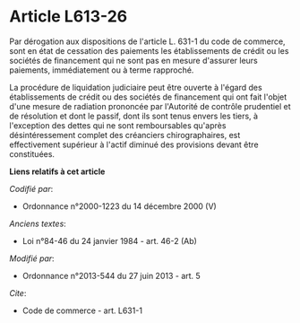 # Article L613-26

Par dérogation aux dispositions de l'article L. 631-1 du code de commerce, sont en état de cessation des paiements les
établissements de crédit ou les sociétés de financement qui ne sont pas en mesure d'assurer leurs paiements, immédiatement ou
à terme rapproché. 

La procédure de liquidation judiciaire peut être ouverte à l'égard des établissements de crédit ou des sociétés de
financement qui ont fait l'objet d'une mesure de radiation prononcée par l'Autorité de contrôle prudentiel et de résolution
et dont le passif, dont ils sont tenus envers les tiers, à l'exception des dettes qui ne sont remboursables qu'après
désintéressement complet des créanciers chirographaires, est effectivement supérieur à l'actif diminué des provisions devant
être constituées.

**Liens relatifs à cet article**

_Codifié par_:

  - Ordonnance n°2000-1223 du 14 décembre 2000 (V)

_Anciens textes_:

  - Loi n°84-46 du 24 janvier 1984 - art. 46-2 (Ab)

_Modifié par_:

  - Ordonnance n°2013-544 du 27 juin 2013 - art. 5

_Cite_:

  - Code de commerce - art. L631-1
